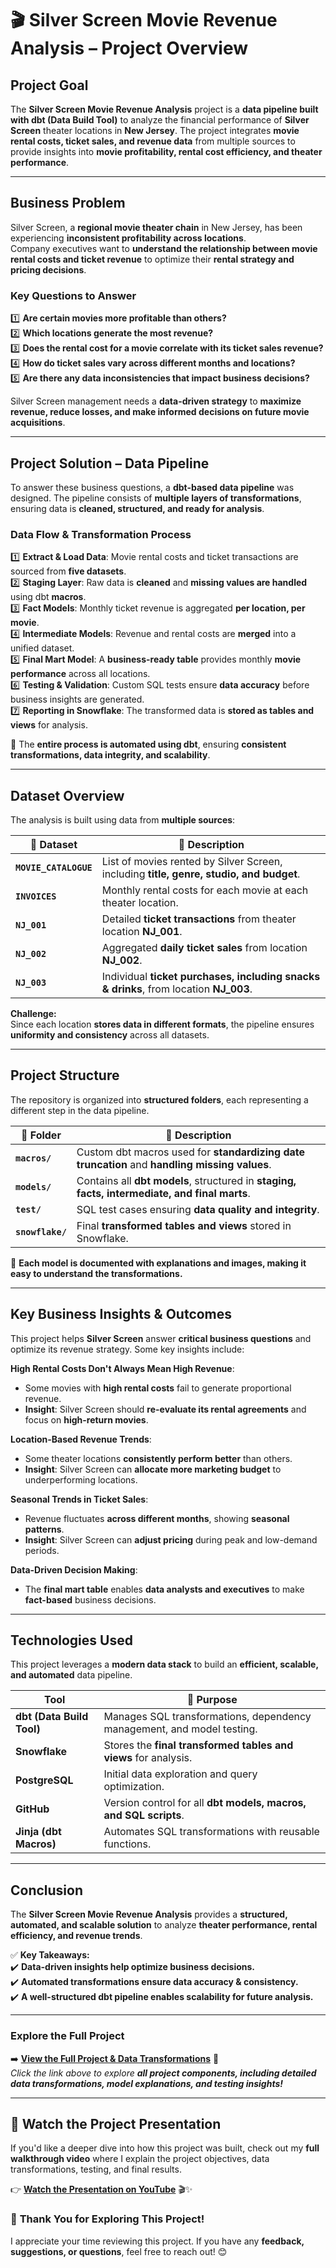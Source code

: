 # 🎬 **Silver Screen Movie Revenue Analysis – Project Overview**  

##  **Project Goal**  
The **Silver Screen Movie Revenue Analysis** project is a **data pipeline built with dbt (Data Build Tool)** to analyze the financial performance of **Silver Screen** theater locations in **New Jersey**. The project integrates **movie rental costs, ticket sales, and revenue data** from multiple sources to provide insights into **movie profitability, rental cost efficiency, and theater performance**.

---

##  **Business Problem**  

Silver Screen, a **regional movie theater chain** in New Jersey, has been experiencing **inconsistent profitability across locations**.  
Company executives want to **understand the relationship between movie rental costs and ticket revenue** to optimize their **rental strategy and pricing decisions**.

###  **Key Questions to Answer**  
1️⃣ **Are certain movies more profitable than others?**  
2️⃣ **Which locations generate the most revenue?**  
3️⃣ **Does the rental cost for a movie correlate with its ticket sales revenue?**  
4️⃣ **How do ticket sales vary across different months and locations?**  
5️⃣ **Are there any data inconsistencies that impact business decisions?**  

Silver Screen management needs a **data-driven strategy** to **maximize revenue, reduce losses, and make informed decisions on future movie acquisitions**.

---

##  **Project Solution – Data Pipeline**  

To answer these business questions, a **dbt-based data pipeline** was designed. The pipeline consists of **multiple layers of transformations**, ensuring data is **cleaned, structured, and ready for analysis**.

###  **Data Flow & Transformation Process**  
1️⃣ **Extract & Load Data**: Movie rental costs and ticket transactions are sourced from **five datasets**.  
2️⃣ **Staging Layer**: Raw data is **cleaned** and **missing values are handled** using dbt **macros**.  
3️⃣ **Fact Models**: Monthly ticket revenue is aggregated **per location, per movie**.  
4️⃣ **Intermediate Models**: Revenue and rental costs are **merged** into a unified dataset.  
5️⃣ **Final Mart Model**: A **business-ready table** provides monthly **movie performance** across all locations.  
6️⃣ **Testing & Validation**: Custom SQL tests ensure **data accuracy** before business insights are generated.  
7️⃣ **Reporting in Snowflake**: The transformed data is **stored as tables and views** for analysis.  

📌 The **entire process is automated using dbt**, ensuring **consistent transformations, data integrity, and scalability**.

---

##  **Dataset Overview**  

The analysis is built using data from **multiple sources**:  

| 📂 Dataset | 📄 Description |
|------------|--------------|
| **`MOVIE_CATALOGUE`** | List of movies rented by Silver Screen, including **title, genre, studio, and budget**. |
| **`INVOICES`** | Monthly rental costs for each movie at each theater location. |
| **`NJ_001`** | Detailed **ticket transactions** from theater location **NJ_001**. |
| **`NJ_002`** | Aggregated **daily ticket sales** from location **NJ_002**. |
| **`NJ_003`** | Individual **ticket purchases, including snacks & drinks**, from location **NJ_003**. |

 **Challenge:**  
Since each location **stores data in different formats**, the pipeline ensures **uniformity and consistency** across all datasets.

---

##  **Project Structure**  

The repository is organized into **structured folders**, each representing a different step in the data pipeline.

| 📂 Folder | 📄 Description |
|-----------|--------------|
| **`macros/`** | Custom dbt macros used for **standardizing date truncation** and **handling missing values**. |
| **`models/`** | Contains all **dbt models**, structured in **staging, facts, intermediate, and final marts**. |
| **`test/`** | SQL test cases ensuring **data quality and integrity**. |
| **`snowflake/`** | Final **transformed tables and views** stored in Snowflake. |

📌 **Each model is documented with explanations and images, making it easy to understand the transformations.**

---

##  **Key Business Insights & Outcomes**  

This project helps **Silver Screen** answer **critical business questions** and optimize its revenue strategy. Some key insights include:

 **High Rental Costs Don't Always Mean High Revenue**:  
- Some movies with **high rental costs** fail to generate proportional revenue.  
- **Insight**: Silver Screen should **re-evaluate its rental agreements** and focus on **high-return movies**.  

 **Location-Based Revenue Trends**:  
- Some theater locations **consistently perform better** than others.  
- **Insight**: Silver Screen can **allocate more marketing budget** to underperforming locations.  

 **Seasonal Trends in Ticket Sales**:  
- Revenue fluctuates **across different months**, showing **seasonal patterns**.  
- **Insight**: Silver Screen can **adjust pricing** during peak and low-demand periods.  

 **Data-Driven Decision Making**:  
- The **final mart table** enables **data analysts and executives** to make **fact-based** business decisions.  

---

##  **Technologies Used**  

This project leverages a **modern data stack** to build an **efficient, scalable, and automated** data pipeline.  

|  Tool | 📄 Purpose |
|---------|----------|
| **dbt (Data Build Tool)** | Manages SQL transformations, dependency management, and model testing. |
| **Snowflake** | Stores the **final transformed tables and views** for analysis. |
| **PostgreSQL** | Initial data exploration and query optimization. |
| **GitHub** | Version control for all **dbt models, macros, and SQL scripts**. |
| **Jinja (dbt Macros)** | Automates SQL transformations with reusable functions. |

---

##  **Conclusion**  

The **Silver Screen Movie Revenue Analysis** provides a **structured, automated, and scalable solution** to analyze **theater performance, rental efficiency, and revenue trends**.  

✅ **Key Takeaways:**  
✔️ **Data-driven insights help optimize business decisions.**  
✔️ **Automated transformations ensure data accuracy & consistency.**  
✔️ **A well-structured dbt pipeline enables scalability for future analysis.**  

---

###  **Explore the Full Project**  

➡️ **[View the Full Project & Data Transformations](macros/README.md)** 🔗  
_Click the link above to explore **all project components, including detailed data transformations, model explanations, and testing insights!**_ 

---

## 🎥 Watch the Project Presentation

If you'd like a deeper dive into how this project was built, check out my **full walkthrough video** where I explain the project objectives, data transformations, testing, and final results.

👉 [**Watch the Presentation on YouTube**](https://www.youtube.com/watch?v=YqW_OO_hgaA&list=PLI2WrYassY19HbQ2iJh3oVjk_NXIf7z_9) 🎬✨


### 🙌 **Thank You for Exploring This Project!**  

I appreciate your time reviewing this project. If you have any **feedback, suggestions, or questions**, feel free to reach out! 😊
